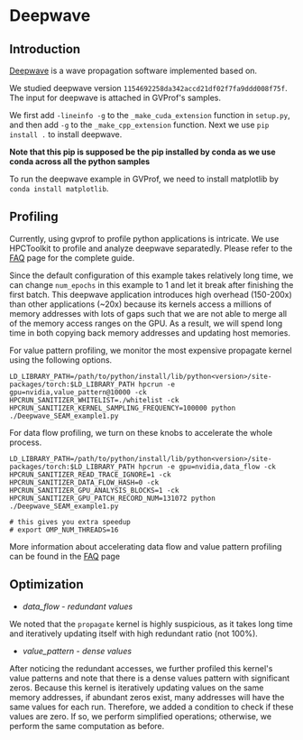 # Deepwave

## Introduction

[Deepwave](https://github.com/ar4/deepwave) is a wave propagation software implemented based on.

We studied deepwave version `1154692258da342accd21df02f7fa9ddd008f75f`. The input for deepwave is attached in GVProf's samples.

We first add `-lineinfo -g` to the `_make_cuda_extension` function in `setup.py`, and then add `-g` to the `_make_cpp_extension` function. Next we use `pip install .` to install deepwave. 

**Note that this pip is supposed be the pip installed by conda as we use conda across all the python samples**

To run the deepwave example in GVProf, we need to install matplotlib by `conda install matplotlib`.

## Profiling

Currently, using gvprof to profile python applications is intricate. We use HPCToolkit to profile and analyze deepwave separatedly. Please refer to the [FAQ](https://gvprof.readthedocs.io/en/latest/faq.html) page for the complete guide.

Since the default configuration of this example takes relatively long time, we can change `num_epochs` in this example to 1 and let it break after finishing the first batch. This deepwave application introduces high overhead (150-200x) than other applications (~20x) because its kernels access a millions of memory addresses with lots of gaps such that we are not able to merge all of the memory access ranges on the GPU. As a result, we will spend long time in both copying back memory addresses and updating host memories. 

For value pattern profiling, we monitor the most expensive propagate kernel using the following options.

```
LD_LIBRARY_PATH=/path/to/python/install/lib/python<version>/site-packages/torch:$LD_LIBRARY_PATH hpcrun -e gpu=nvidia,value_pattern@10000 -ck HPCRUN_SANITIZER_WHITELIST=./whitelist -ck HPCRUN_SANITIZER_KERNEL_SAMPLING_FREQUENCY=100000 python ./Deepwave_SEAM_example1.py
```

For data flow profiling, we turn on these knobs to accelerate the whole process.

```
LD_LIBRARY_PATH=/path/to/python/install/lib/python<version>/site-packages/torch:$LD_LIBRARY_PATH hpcrun -e gpu=nvidia,data_flow -ck HPCRUN_SANITIZER_READ_TRACE_IGNORE=1 -ck HPCRUN_SANITIZER_DATA_FLOW_HASH=0 -ck HPCRUN_SANITIZER_GPU_ANALYSIS_BLOCKS=1 -ck HPCRUN_SANITIZER_GPU_PATCH_RECORD_NUM=131072 python ./Deepwave_SEAM_example1.py

# this gives you extra speedup
# export OMP_NUM_THREADS=16
```

More information about accelerating data flow and value pattern profiling can be found in the [FAQ](https://gvprof.readthedocs.io/en/latest/faq.html) page

## Optimization

- *data_flow* - *redundant values*

We noted that the `propagate` kernel is highly suspicious, as it takes long time and iteratively updating itself with high redundant ratio (not 100%).

- *value_pattern* - *dense values*

After noticing the redundant accesses, we further profiled this kernel's value patterns and note that there is a dense values pattern with significant zeros. Because this kernel is iteratively updating values on the same memory addresses, if abundant zeros exist, many addresses will have the same values for each run. Therefore, we added a condition to check if these values are zero. If so, we perform simplified operations; otherwise, we perform the same computation as before.
